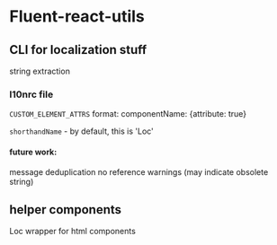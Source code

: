 # Fluent-react-utils

## CLI for localization stuff

string extraction

### l10nrc file
`CUSTOM_ELEMENT_ATTRS` 
format: componentName: {attribute: true}

`shorthandName` - by default, this is 'Loc'


#### future work:
message deduplication
no reference warnings (may indicate obsolete string)

## helper components
Loc wrapper for html components